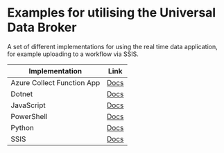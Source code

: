 # Examples for utilising the Universal Data Broker
A set of different implementations for using the real time data application, for example uploading to a workflow via SSIS.

| Implementation | Link |
| ---- | ---- |
| Azure Collect Function App | [Docs](/CollectFunction/CollectFunction.md) |
| Dotnet | [Docs](/Dotnet/Dotnet.md) |
| JavaScript | [Docs](/JavaScript/JavaScript.md) |
| PowerShell | [Docs](/Powershell/Powershell.md) |
| Python | [Docs](/Python/Python.md) |
| SSIS | [Docs](/SSIS/SSIS.md)